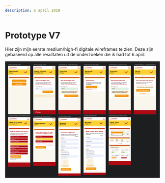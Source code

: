 ```yaml
---
description: 6 april 2019
---
```


# Prototype V7

Hier zijn mijn eerste medium/high-fi digitale wireframes te zien. Deze zijn gebaseerd op alle resultaten uit de onderzoeken die ik had tot 6 april.

![](../.gitbook/assets/schermafbeelding-2019-05-08-om-21.33.53.png)

